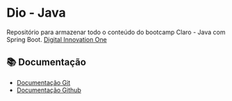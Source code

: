 # Dio - Java
Repositório para armazenar todo o conteúdo do bootcamp Claro - Java com Spring Boot. [Digital Innovation One](https://web.dio.me/track/coding-the-future-claro-java-spring-boot)

## 📚 Documentação
- [Documentação Git](https://git-scm.com/docs/git/pt_BR)
- [Documentação Github](https://docs.github.com/pt)
